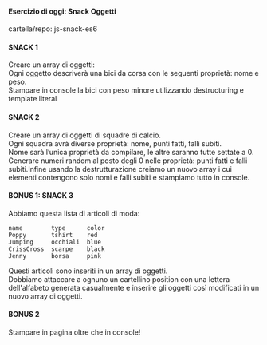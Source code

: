 #### Esercizio di oggi: Snack Oggetti<br>
cartella/repo: js-snack-es6<br>
#### SNACK 1<br>
Creare un array di oggetti:<br>
Ogni oggetto descriverà una bici da corsa con le seguenti proprietà: nome e peso.<br>
Stampare in console la bici con peso minore utilizzando destructuring e template literal<br>
#### SNACK 2<br>
Creare un array di oggetti di squadre di calcio.<br>
Ogni squadra avrà diverse proprietà: nome, punti fatti, falli subiti.<br>
Nome sarà l’unica proprietà da compilare, le altre saranno tutte settate a 0. <br>
Generare numeri random al posto degli 0 nelle proprietà: punti fatti e falli subiti.Infine usando la destrutturazione creiamo un nuovo array i cui elementi contengono solo nomi e falli subiti e stampiamo tutto in console.<br>
#### BONUS 1: SNACK 3<br>
Abbiamo questa lista di articoli di moda: <br>
```
name        type      color
Poppy       tshirt    red
Jumping     occhiali  blue
CrissCross  scarpe    black
Jenny       borsa     pink
```
Questi articoli sono inseriti in un array di oggetti.<br>
Dobbiamo attaccare a ognuno un cartellino position con una lettera dell'alfabeto generata casualmente e inserire gli oggetti così modificati in un nuovo array di oggetti.<br>

#### BONUS 2<br>
Stampare in pagina oltre che in console!<br>


